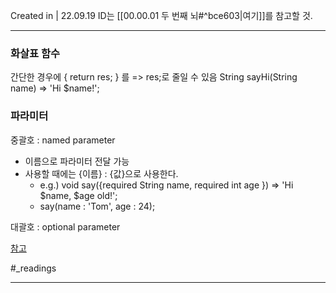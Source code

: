Created in | 22.09.19
ID는 [[00.00.01 두 번째 뇌#^bce603|여기]]를 참고할 것.

---

### 화살표 함수
간단한 경우에 { return res; } 를 => res;로 줄일 수 있음
String sayHi(String name) => 'Hi $name!';

### 파라미터
중괄호 : named parameter
- 이름으로 파라미터 전달 가능
- 사용할 때에는 {이름} : {값}으로 사용한다.
	- e.g.) void say({required String name, required int age }) => 'Hi $name, $age old!';
	- say(name : 'Tom', age : 24);

대괄호 : optional parameter


[참고](https://velog.io/@dosilv/Flutter-Dart-%EB%AC%B8%EB%B2%95-%EC%A0%95%EB%A6%AC-type-operator-function-null-safety)

#_readings 


---
